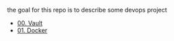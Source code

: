 the goal for this repo is to describe some devops project
- [00. Vault](https://github.com/mohamedltaief1994/DummiesDevopsTuto/tree/master/Vault)
- [01. Docker](https://github.com/mohamedltaief1994/DummiesDevopsTuto/tree/master/Docker)
